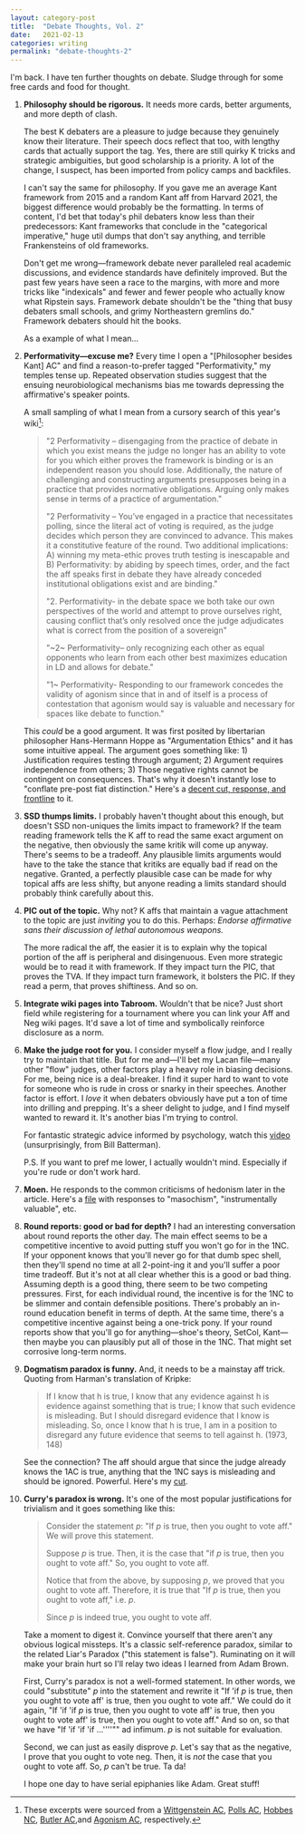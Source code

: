 ```yaml
---
layout: category-post
title:  "Debate Thoughts, Vol. 2"
date:   2021-02-13
categories: writing
permalink: "debate-thoughts-2"
---
```


I'm back. I have ten further thoughts on debate. Sludge through for some free cards and food for thought.

1. **Philosophy should be rigorous.** It needs more cards, better arguments, and more depth of clash.

   The best K debaters are a pleasure to judge because they genuinely know their literature. Their speech docs reflect that too, with lengthy cards that actually support the tag. Yes, there are still quirky K tricks and strategic ambiguities, but good scholarship is a priority. A lot of the change, I suspect, has been imported from policy camps and backfiles.

   I can't say the same for philosophy. If you gave me an average Kant framework from 2015 and a random Kant aff from Harvard 2021, the biggest difference would probably be the formatting. In terms of content, I'd bet that today's phil debaters know less than their predecessors: Kant frameworks that conclude in the "categorical imperative," huge util dumps that don't say anything, and terrible Frankensteins of old frameworks.

   Don't get me wrong—framework debate never paralleled real academic discussions, and evidence standards have definitely improved. But the past few years have seen a race to the margins, with more and more tricks like "indexicals" and fewer and fewer people who actually know what Ripstein says. Framework debate shouldn't be the "thing that busy debaters small schools, and grimy Northeastern gremlins do." Framework debaters should hit the books.

   As a example of what I mean...

2. **Performativity—excuse me?** Every time I open a "[Philosopher besides Kant] AC" and find a reason-to-prefer tagged "Performativity," my temples tense up. Repeated observation studies suggest that the ensuing neurobiological mechanisms bias me towards depressing the affirmative's speaker points.

   A small sampling of what I mean from a cursory search of this year's wiki[^1]:

   >  "2 Performativity – disengaging from the practice of debate in which you exist means the judge no longer has an ability to vote for you which either proves the framework is binding or is an independent reason you should lose. Additionally, the nature of challenging and constructing arguments presupposes being in a practice that provides normative obligations. Arguing only makes sense in terms of a practice of argumentation."
   >
   > "2 Performativity – You’ve engaged in a practice that necessitates polling, since the literal act of voting is required, as the judge decides which person they are convinced to advance. This makes it a constitutive feature of the round. Two additional implications: A) winning my meta-ethic proves truth testing is inescapable and B) Performativity: by abiding by speech times, order, and the fact the aff speaks first in debate they have already conceded institutional obligations exist and are binding."
   >
   > "2. Performativity- in the debate space we both take our own perspectives of the world and attempt to prove ourselves right, causing conflict that’s only resolved once the judge adjudicates what is correct from the position of a sovereign"
   >
   > "~2~ Performativity– only recognizing each other as equal opponents who learn from each other best maximizes education in LD and allows for debate."
   >
   > "1~ Performativity- Responding to our framework concedes the validity of agonism since that in and of itself is a process of contestation that agonism would say is valuable and necessary for spaces like debate to function."

   This *could* be a good argument. It was first posited by libertarian philosopher Hans-Hermann Hoppe as "Argumentation Ethics" and it has some intuitive appeal. The argument goes something like: 1) Justification requires testing through argument; 2) Argument requires independence from others; 3) Those negative rights cannot be contingent on consequences. That's why it doesn't instantly lose to "conflate pre-post fiat distinction." Here's a [decent cut, response, and frontline](/resources/Hoppe.docx) to it.

3. **SSD thumps limits.** I probably haven't thought about this enough, but doesn't SSD non-uniques the limits impact to framework? If the team reading framework tells the K aff to read the same exact argument on the negative, then obviously the same kritik will come up anyway. There's seems to be a tradeoff. Any plausible limits arguments would have to the take the stance that kritiks are equally bad if read on the negative. Granted, a perfectly plausible case can be made for why topical affs are less shifty, but anyone reading a limits standard should probably think carefully about this.

4. **PIC out of the topic.** Why not? K affs that maintain a vague attachment to the topic are just *inviting* you to do this. Perhaps:
   *Endorse affirmative sans their discussion of lethal autonomous weapons.*

   The more radical the aff, the easier it is to explain why the topical portion of the aff is peripheral and disingenuous. Even more strategic would be to read it with framework. If they impact turn the PIC, that proves the TVA. If they impact turn framework, it bolsters the PIC. If they read a perm, that proves shiftiness. And so on.

5. **Integrate wiki pages into Tabroom.** Wouldn't that be nice? Just short field while registering for a tournament where you can link your Aff and Neg wiki pages. It'd save a lot of time and symbolically reinforce disclosure as a norm.

6. **Make the judge root for you.** I consider myself a flow judge, and I really try to maintain that title. But for me and—I'll bet my Lacan file—many other "flow" judges, other factors play a heavy role in biasing decisions. For me, being nice is a deal-breaker. I find it super hard to want to vote for someone who is rude in cross or snarky in their speeches. Another factor is effort. I *love* it when debaters obviously have put a ton of time into drilling and prepping. It's a sheer delight to judge, and I find myself wanted to reward it. It's another bias I'm trying to control.

   For fantastic strategic advice informed by psychology, watch this [video](https://www.youtube.com/watch?v=fYWhr4v4gjc) (unsurprisingly, from Bill Batterman).

   P.S. If you want to pref me lower, I actually wouldn't mind. Especially if you're rude or don't work hard.

7. **Moen.** He responds to the common criticisms of hedonism later in the article. Here's a [file](/resources/Moen.docx) with responses to "masochism", "instrumentally valuable", etc.

8. **Round reports: good or bad for depth?** I had an interesting conversation about round reports the other day. The main effect seems to be a competitive incentive to avoid putting stuff you won't go for in the 1NC. If your opponent knows that you'll never go for that dumb spec shell, then they'll spend no time at all 2-point-ing it and you'll suffer a poor time tradeoff. But it's not at all clear whether this is a good or bad thing.
   Assuming depth is a good thing, there seem to be two competing pressures. First, for each individual round, the incentive is for the 1NC to be slimmer and contain defensible positions. There's probably an in-round education benefit in terms of depth. At the same time, there's a competitive incentive against being a one-trick pony. If your round reports show that you'll go for anything—shoe's theory, SetCol, Kant—then maybe you can plausibly put all of those in the 1NC. That might set corrosive long-term norms.
   
9. **Dogmatism paradox is funny.** And, it needs to be a mainstay aff trick. Quoting from Harman's translation of Kripke:

   > If I know that h is true, I know that any evidence against h is evidence against something that is true; I know that such evidence is misleading. But I should disregard evidence that I know is misleading. So, once I know that h is true, I am in a position to disregard any future evidence that seems to tell against h. (1973, 148)

   See the connection? The aff should argue that since the judge already knows the 1AC is true, anything that the 1NC says is misleading and should be ignored. Powerful. Here's my [cut](Dogmatism.docx).

10. **Curry's paradox is wrong.** It's one of the most popular justifications for trivialism and it goes something like this:

    > Consider the statement *p*: "If *p* is true, then you ought to vote aff." We will prove this statement.
    >
    > Suppose *p* is true. Then, it is the case that "if *p* is true, then you ought to vote aff." So, you ought to vote aff.
    >
    > Notice that from the above, by supposing *p*, we proved that you ought to vote aff. Therefore, it is true that "If *p* is true, then you ought to vote aff," i.e. *p*.
    >
    > Since *p* is indeed true, you ought to vote aff.

    Take a moment to digest it. Convince yourself that there aren't any obvious logical missteps. It's a classic self-reference paradox, similar to the related Liar's Paradox ("this statement is false"). Ruminating on it will make your brain hurt so I'll relay two ideas I learned from Adam Brown.

    First, Curry's paradox is not a well-formed statement. In other words, we could "substitute" *p* into the statement and rewrite it "If 'if *p* is true, then you ought to vote aff' is true, then you ought to vote aff." We could do it again, "If 'if 'if *p* is true, then you ought to vote aff' is true, then you ought to vote aff' is true, then you ought to vote aff." And so on, so that we have "If 'if 'if 'if ...''''"" ad infimum. *p* is not suitable for evaluation.

    Second, we can just as easily disprove *p*. Let's say that as the negative, I prove that you ought to vote neg. Then, it is *not* the case that you ought to vote aff. So, *p* can't be true. Ta da!

    I hope one day to have serial epiphanies like Adam. Great stuff!

[^1]: These excerpts were sourced from a [Wittgenstein AC](https://hsld.debatecoaches.org/NSU%20University%20School/Frazier%20Aff), [Polls AC](https://hsld.debatecoaches.org/American%20Heritage%20Plantation/Randazzo%20Aff), [Hobbes NC](https://hsld.debatecoaches.org/Bridgewater%20Raritan/Natchukuri%20Neg), [Butler AC](https://hsld.debatecoaches.org/Lexington/Kam%20Aff),and [Agonism AC](https://hsld.debatecoaches.org/Dulles/Yu%20Aff), respectively.